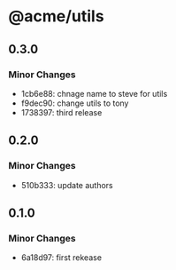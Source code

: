 # @acme/utils

## 0.3.0

### Minor Changes

- 1cb6e88: chnage name to steve for utils
- f9dec90: change utils to tony
- 1738397: third release

## 0.2.0

### Minor Changes

- 510b333: update authors

## 0.1.0

### Minor Changes

- 6a18d97: first rekease
